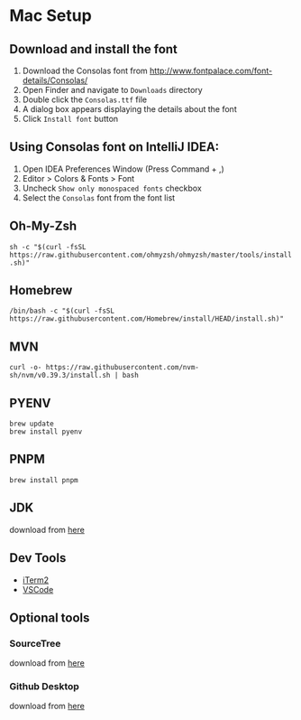 # Mac Setup

## Download and install the font
1. Download the Consolas font from http://www.fontpalace.com/font-details/Consolas/
1. Open Finder and navigate to `Downloads` directory
1. Double click the `Consolas.ttf` file
1. A dialog box appears displaying the details about the font
1. Click `Install font` button

## Using Consolas font on IntelliJ IDEA:
1. Open IDEA Preferences Window (Press Command + ,)
1. Editor > Colors & Fonts > Font
1. Uncheck `Show only monospaced fonts` checkbox
1. Select the `Consolas` font from the font list

## Oh-My-Zsh
`sh -c "$(curl -fsSL https://raw.githubusercontent.com/ohmyzsh/ohmyzsh/master/tools/install.sh)"`

## Homebrew
`/bin/bash -c "$(curl -fsSL https://raw.githubusercontent.com/Homebrew/install/HEAD/install.sh)"`

## MVN
`curl -o- https://raw.githubusercontent.com/nvm-sh/nvm/v0.39.3/install.sh | bash`

## PYENV
```
brew update
brew install pyenv
```

## PNPM
`brew install pnpm`

## JDK
download from [here](https://corretto.aws/downloads/latest/amazon-corretto-8-aarch64-macos-jdk.pkg)

## Dev Tools
- [iTerm2](https://iterm2.com)
- [VSCode](https://code.visualstudio.com)

## Optional tools
### SourceTree
download from [here](https://www.sourcetreeapp.com)

### Github Desktop
download from [here](https://desktop.github.com)
